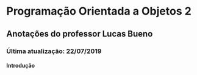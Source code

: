 # Programação Orientada a Objetos 2

## Anotações do professor Lucas Bueno

### Última atualização: 22/07/2019

#### Introdução

